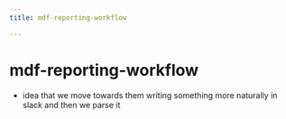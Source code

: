 ```yaml
---
title: mdf-reporting-workflow

---
```


# mdf-reporting-workflow
* idea that we move towards them writing something more naturally in slack and then we parse it